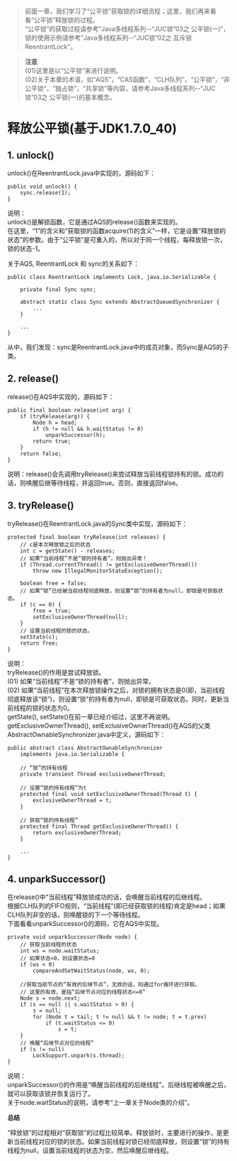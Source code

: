  
> 前面一章，我们学习了“公平锁”获取锁的详细流程；这里，我们再来看看“公平锁”释放锁的过程。  
“公平锁”的获取过程请参考“Java多线程系列--“JUC锁”03之 公平锁(一)”，锁的使用示例请参考“Java多线程系列--“JUC锁”02之 互斥锁ReentrantLock”。

> **注意**  
(01)这里是以“公平锁”来进行说明。  
(02)关于本章的术语，如“AQS”，“CAS函数”，“CLH队列”，“公平锁”，“非公平锁”，“独占锁”，“共享锁”等内容，请参考Java多线程系列--“JUC锁”03之 公平锁(一)的基本概念。


 
<a name="anchor1"></a>
# 释放公平锁(基于JDK1.7.0_40)

## 1. unlock()

unlock()在ReentrantLock.java中实现的，源码如下：

    public void unlock() {
        sync.release(1);
    }

说明：  
unlock()是解锁函数，它是通过AQS的release()函数来实现的。  
在这里，“1”的含义和“获取锁的函数acquire(1)的含义”一样，它是设置“释放锁的状态”的参数。由于“公平锁”是可重入的，所以对于同一个线程，每释放锁一次，锁的状态-1。

关于AQS, ReentrantLock 和 sync的关系如下：

    public class ReentrantLock implements Lock, java.io.Serializable {

        private final Sync sync;

        abstract static class Sync extends AbstractQueuedSynchronizer {
            ...
        }

        ...
    }

从中，我们发现：sync是ReentrantLock.java中的成员对象，而Sync是AQS的子类。


## 2. release()

release()在AQS中实现的，源码如下：

    public final boolean release(int arg) {
        if (tryRelease(arg)) {
            Node h = head;
            if (h != null && h.waitStatus != 0)
                unparkSuccessor(h);
            return true;
        }
        return false;
    }

说明：release()会先调用tryRelease()来尝试释放当前线程锁持有的锁。成功的话，则唤醒后继等待线程，并返回true。否则，直接返回false。

 

## 3. tryRelease()

tryRelease()在ReentrantLock.java的Sync类中实现，源码如下：

    protected final boolean tryRelease(int releases) {
        // c是本次释放锁之后的状态
        int c = getState() - releases;
        // 如果“当前线程”不是“锁的持有者”，则抛出异常！
        if (Thread.currentThread() != getExclusiveOwnerThread())
            throw new IllegalMonitorStateException();

        boolean free = false;
        // 如果“锁”已经被当前线程彻底释放，则设置“锁”的持有者为null，即锁是可获取状态。
        if (c == 0) {
            free = true;
            setExclusiveOwnerThread(null);
        }
        // 设置当前线程的锁的状态。
        setState(c);
        return free;
    }

说明：  
tryRelease()的作用是尝试释放锁。  
(01) 如果“当前线程”不是“锁的持有者”，则抛出异常。  
(02) 如果“当前线程”在本次释放锁操作之后，对锁的拥有状态是0(即，当前线程彻底释放该“锁”)，则设置“锁”的持有者为null，即锁是可获取状态。同时，更新当前线程的锁的状态为0。  
getState(), setState()在前一章已经介绍过，这里不再说明。  
getExclusiveOwnerThread(), setExclusiveOwnerThread()在AQS的父类AbstractOwnableSynchronizer.java中定义，源码如下：

    public abstract class AbstractOwnableSynchronizer
        implements java.io.Serializable {

        // “锁”的持有线程
        private transient Thread exclusiveOwnerThread;

        // 设置“锁的持有线程”为t
        protected final void setExclusiveOwnerThread(Thread t) {
            exclusiveOwnerThread = t;
        }

        // 获取“锁的持有线程”
        protected final Thread getExclusiveOwnerThread() {
            return exclusiveOwnerThread;
        }
       
        ...
    }

 

## 4. unparkSuccessor()

在release()中“当前线程”释放锁成功的话，会唤醒当前线程的后继线程。  
根据CLH队列的FIFO规则，“当前线程”(即已经获取锁的线程)肯定是head；如果CLH队列非空的话，则唤醒锁的下一个等待线程。  
下面看看unparkSuccessor()的源码，它在AQS中实现。

    private void unparkSuccessor(Node node) {
        // 获取当前线程的状态
        int ws = node.waitStatus;
        // 如果状态<0，则设置状态=0
        if (ws < 0)
            compareAndSetWaitStatus(node, ws, 0);

        //获取当前节点的“有效的后继节点”，无效的话，则通过for循环进行获取。
        // 这里的有效，是指“后继节点对应的线程状态<=0”
        Node s = node.next;
        if (s == null || s.waitStatus > 0) {
            s = null;
            for (Node t = tail; t != null && t != node; t = t.prev)
                if (t.waitStatus <= 0)
                    s = t;
        }
        // 唤醒“后继节点对应的线程”
        if (s != null)
            LockSupport.unpark(s.thread);
    }

说明：  
unparkSuccessor()的作用是“唤醒当前线程的后继线程”。后继线程被唤醒之后，就可以获取该锁并恢复运行了。  
关于node.waitStatus的说明，请参考“上一章关于Node类的介绍”。

 

**总结**

“释放锁”的过程相对“获取锁”的过程比较简单。释放锁时，主要进行的操作，是更新当前线程对应的锁的状态。如果当前线程对锁已经彻底释放，则设置“锁”的持有线程为null，设置当前线程的状态为空，然后唤醒后继线程。

